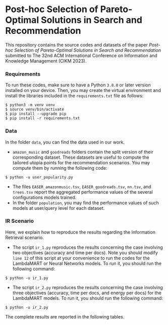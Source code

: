 # Post-hoc Selection of Pareto-Optimal Solutions in Search and Recommendation
This repository contains the source codes and datasets of the paper _Post-hoc Selection of Pareto-Optimal Solutions in Search and Recommendation_ submitted to 
The 32nd ACM International Conference on Information and Knowledge Management (CIKM 2023).

### Requirements
To run these codes, make sure to have a Python `3.8.0` or later version installed on your device. Then, you may create the virtual environment and install the libraries included in the `requirements.txt` file as follows:

```
$ python3 -m venv venv
$ source venv/bin/activate
$ pip install --upgrade pip
$ pip install -r requirements.txt
```
### Data
In the folder `data`, you can find the data used in our work. 
 - `amazon_music` and `goodreads` folders contain the split version of their corresponding dataset. These datasets are useful to compute the tailored utopia points for the recommendation scenarios. You may compute them by running the following code:
    
```
$ python -u user_popularity.py
```
- The files `EASER_amazonmusic.tsv`, `EASER_goodreads.tsv`, `nn.tsv`, and `trees.tsv` report the aggregated performance values of the several configurations models trained.
- In the folder `population`, you may find the performance values of such models at user/query level for each dataset.

### IR Scenario
Here, we explain how to reproduce the results regarding the Information Retrieval scenario. 
- The script `ir_1.py` reproduces the results concerning the case involving two objectives (accuracy and time per docs). Note you should modify `line 12` of this script at your convenience to run the codes for the LambdaMART or Neural Networks models. To run it, you should run the following command:
```
$ python -u ir_1.py
```
- The script `ir_2.py` reproduces the results concerning the case involving three objectives (accuracy, time per docs, and energy per docs) for the LambdaMART models. To run it, you should run the following command:
```
$ python -u ir_2.py
```
The complete results are reported in the following tables.
